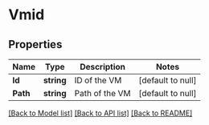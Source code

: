 # Vmid

## Properties
Name | Type | Description | Notes
------------ | ------------- | ------------- | -------------
**Id** | **string** | ID of the VM | [default to null]
**Path** | **string** | Path of the VM | [default to null]

[[Back to Model list]](README.md#documentation-for-models) [[Back to API list]](README.md#documentation-for-api-endpoints) [[Back to README]](README.md)



